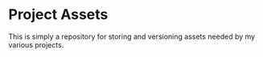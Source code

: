 # Project Assets
This is simply a repository for storing and versioning assets needed by my various projects.
